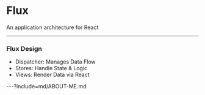 # Flux 

An application architecture for React

---

### Flux Design

- Dispatcher: Manages Data Flow
- Stores: Handle State & Logic
- Views: Render Data via React

---?include=md/ABOUT-ME.md
